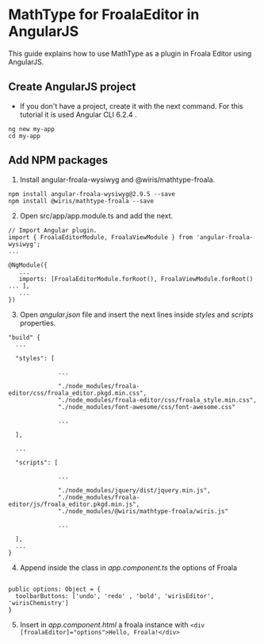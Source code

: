 
# MathType for FroalaEditor in AngularJS

This guide explains how to use MathType as a plugin in Froala Editor using AngularJS.

## Create AngularJS project

* If you don't have a project, create it with the next command. For this tutorial it is used Angular CLI 6.2.4 .

~~~
ng new my-app
cd my-app
~~~

## Add NPM packages

1. Install angular-froala-wysiwyg and @wiris/mathtype-froala.

~~~
npm install angular-froala-wysiwyg@2.9.5 --save
npm install @wiris/mathtype-froala --save
~~~

2. Open src/app/app.module.ts and add the next.

~~~
// Import Angular plugin.
import { FroalaEditorModule, FroalaViewModule } from 'angular-froala-wysiwyg';
...

@NgModule({
   ...
   imports: [FroalaEditorModule.forRoot(), FroalaViewModule.forRoot() ... ],
   ...
})
~~~

3. Open _angular.json_ file and insert the next lines inside _styles_ and _scripts_ properties.

~~~
"build" {
  ...

  "styles": [

              ...

              "./node_modules/froala-editor/css/froala_editor.pkgd.min.css",
              "./node_modules/froala-editor/css/froala_style.min.css",
              "./node_modules/font-awesome/css/font-awesome.css"

              ...

  ],

  ...

  "scripts": [

              ...

              "./node_modules/jquery/dist/jquery.min.js",
              "./node_modules/froala-editor/js/froala_editor.pkgd.min.js",
              "./node_modules/@wiris/mathtype-froala/wiris.js"

              ...

  ],
  ...
}
~~~

4. Append inside the class in _app.component.ts_ the options of Froala

~~~

public options: Object = {
  toolbarButtons: ['undo', 'redo' , 'bold', 'wirisEditor', 'wirisChemistry']
}

~~~

5. Insert in _app.component.html_ a froala instance with `<div [froalaEditor]="options">Hello, Froala!</div>`
